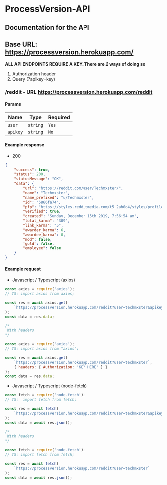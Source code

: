 # ProcessVersion-API

## Documentation for the API

## Base URL: https://processversion.herokuapp.com/

**ALL API ENDPOINTS REQUIRE A KEY. There are _2_ ways of doing so**

1. Authorization header
2. Query (?apikey=key)

### /reddit - URL https://processversion.herokuapp.com/reddit

#### Params

| Name     | Type     | Required |
| -------- | -------- | -------- |
| `user`   | `string` | `Yes`    |
| `apikey` | `string` | `No`     |

#### Example response

- 200

```json
{
	"success": true,
	"status": 200,
	"statusMessage": "OK",
	"data": {
		"url": "https://reddit.com/user/Techmxster/",
		"name": "Techmxster",
		"name_prefixed": "u/Techmxster",
		"id": "5866fa74",
		"pfp": "https://styles.redditmedia.com/t5_2ah0o4/styles/profileIcon_uVPfocfhcj-3k.png?width=256&height=256&crop=256:256,smart&s=f86197ae0711f93e1690ab5b92c9a8e5b4e1d16c",
		"verified": true,
		"created": "Sunday, December 15th 2019, 7:56:54 am",
		"total_karma": "309",
		"link_karma": "5",
		"awarder_karma": 6,
		"awardee_karma": 0,
		"mod": false,
		"gold": false,
		"employee": false
	}
}
```

#### Example request

- Javascript / Typescript (axios)

```js
const axios = require('axios');
// TS: import axios from axios;

const res = await axios.get(
	`https://processversion.herokuapp.com/reddit?user=techmxster&apikey=key`
);
const data = res.data;

/*
 With headers
*/

const axios = require('axios');
// TS: import axios from "axios";

const res = await axios.get(
	`https://processversion.herokuapp.com/reddit?user=techmxster`,
	{ headers: { Authorization: 'KEY HERE' } }
);
const data = res.data;
```

- Javascript / Typescript (node-fetch)

```js
const fetch = require('node-fetch');
// TS:  import fetch from fetch;

const res = await fetch(
	`https://processversion.herokuapp.com/reddit?user=techmxster&apikey=key`
);
const data = await res.json();

/*
 With headers
*/

const fetch = require('node-fetch');
// TS: import fetch from fetch;

const res = await fetch(
	`https://processversion.herokuapp.com/reddit?user=techmxster`
);
const data = await res.json();
```
